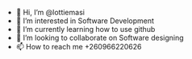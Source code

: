 - 👋 Hi, I’m @lottiemasi
- 👀 I’m interested in Software Development
- 🌱 I’m currently learning how to use github
- 💞️ I’m looking to collaborate on Software designing
- 📫 How to reach me +260966220626

<!---
lottiemasi/lottiemasi is a ✨ special ✨ repository because its `README.md` (this file) appears on your GitHub profile.
You can click the Preview link to take a look at your changes.
--->
